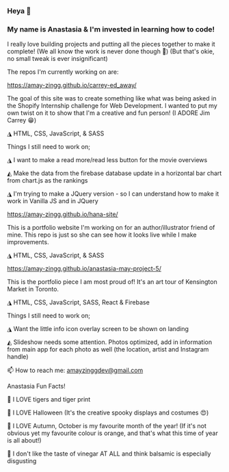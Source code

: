### Heya 👋

### My name is Anastasia & I'm invested in learning how to code!

I really love building projects and putting all the pieces together to make it complete! (We all know the work is never done though 🤪) (But that's okie, no small tweak is ever insignificant) 

The repos I'm currently working on are: 

https://amay-zingg.github.io/carrey-ed_away/

The goal of this site was to create something like what was being asked in the Shopify Internship challenge for Web Development. I wanted to put my own twist on it to show that I'm a creative and fun person! (I ADORE Jim Carrey 😁)

◮ HTML, CSS, JavaScript, & SASS

Things I still need to work on; 

◮ I want to make a read more/read less button for the movie overviews

◭ Make the data from the firebase database update in a horizontal bar chart from chart.js as the rankings

◮ I'm trying to make a JQuery version - so I can understand how to make it work in Vanilla JS and in JQuery

https://amay-zingg.github.io/hana-site/

This is a portfolio website I'm working on for an author/illustrator friend of mine. This repo is just so she can see how it looks live while I make improvements.

◮ HTML, CSS, JavaScript, & SASS

https://amay-zingg.github.io/anastasia-may-project-5/

This is the portfolio piece I am most proud of! It's an art tour of Kensington Market in Toronto. 

◮ HTML, CSS, JavaScript, SASS, React & Firebase

Things I still need to work on;

◮ Want the little info icon overlay screen to be shown on landing 

◭ Slideshow needs some attention. Photos optimized, add in information from main app for each photo as well (the location, artist and Instagram handle) 

📫 How to reach me: amayzinggdev@gmail.com

Anastasia Fun Facts!

🐅 I LOVE tigers and tiger print

🎃 I LOVE Halloween (It's the creative spooky displays and costumes 😍)

🍁 I LOVE Autumn, October is my favourite month of the year! (If it's not obvious yet my favourite colour is orange, and that's what this time of year is all about!)

🤢 I don't like the taste of vinegar AT ALL and think balsamic is especially disgusting

